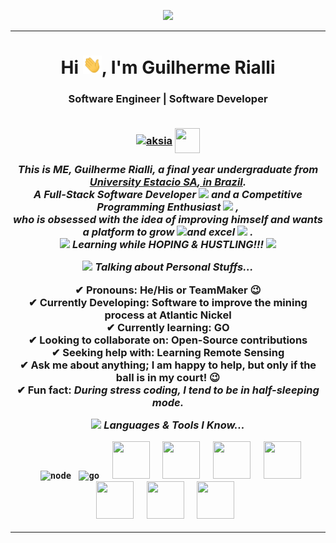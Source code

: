 <p align="center"> <img src="https://stickershop.line-scdn.net/stickershop/v1/product/8140588/LINEStorePC/main.png?v=1" width="200px"/> </p>
<hr>
<h1 align="center">Hi <img src="https://raw.githubusercontent.com/ABSphreak/ABSphreak/master/gifs/Hi.gif" width="30px">, I'm Guilherme Rialli</h1>
<h3 align="center">Software Engineer | Software Developer
<p align="center">
  <br>
<a href="https://www.linkedin.com/in/guilherme-rialli-oliveira-1b826a150/" target="blank"><img align="center" src="https://encrypted-tbn0.gstatic.com/images?q=tbn:ANd9GcS0bGEl9v47XieEtHyj0TqTr1tOXJmib-KHtw&s" alt="aksia" height="40" width="40" /></a>
 <a href = "mailto: gui.rialli@gmail.com"><img align="center" src="https://t3.ftcdn.net/jpg/03/86/50/54/360_F_386505487_omkU0kGEhMa3gQ83rVksoXX41AFFfi0K.jpg" height="40" width="40" /></a>
</p>
</p>


<p align="center">
  <em>
    This is ME, Guilherme Rialli, a <b>final year</b> undergraduate from <a href="https://estacio.br/"> <b>University Estacio SA</b>, in Brazil</a>. <br>
    A <b>Full-Stack Software Developer</b> <img src="https://github.com/TheDudeThatCode/TheDudeThatCode/blob/master/Assets/Developer.gif" width="30px"> and a <b>Competitive Programming Enthusiast</b>&nbsp;<img src="https://github.com/TheDudeThatCode/TheDudeThatCode/blob/master/Assets/Designer.gif" width="36px">&nbsp,<br>who is <b>obsessed</b>
    with the idea of <b>improving</b> himself and wants a <b>platform</b> to 
    <b>grow</b> <img src="https://github.com/TheDudeThatCode/TheDudeThatCode/blob/master/Assets/Rocket.gif" width="18px">and 
    <b>excel</b> <img src="https://github.com/TheDudeThatCode/TheDudeThatCode/blob/master/Assets/Medal.gif" width="20px">&nbsp.
  </em> 
  <br>
  <img src="https://media.giphy.com/media/VgCDAzcKvsR6OM0uWg/giphy.gif" width="50" /> <b><i>Learning while HOPING & HUSTLING!!!</i></b> <img src="https://media.giphy.com/media/7j2hfyeVcDtf2/giphy.gif" width="50" />
</p>


<img src="https://media.giphy.com/media/ObNTw8Uzwy6KQ/giphy.gif" width="30px">&nbsp;***Talking about Personal Stuffs...***

✔ Pronouns: **He/His** or **TeamMaker** 😉  <br>
✔ Currently Developing: Software to improve the mining process at **Atlantic Nickel**  <br>
✔ Currently learning: **GO**  <br>
✔ Looking to collaborate on: **Open-Source contributions**  <br>
✔ Seeking help with: Learning **Remote Sensing**  <br>
✔ Ask me about anything; I am happy to help, but only if the ball is in my court! 😉  <br>
✔ Fun fact: *During stress coding, I tend to be in half-sleeping mode.* <br>

 

<img src="https://media.giphy.com/media/ObNTw8Uzwy6KQ/giphy.gif" width="30px">&nbsp;***Languages & Tools I Know...***
<p align="center">
  <code> <img height="60" width="60" alt="node" src="https://woliveiras.com.br/_astro/nodejs.CEmblA6_.png"> </code>
  <code><img height="50" width="60"  alt="go" src="https://www.freecodecamp.org/news/content/images/2020/02/golang-gopher-2.jpg"> </code>
  <code> <img height="60" width="60" src="https://upload.wikimedia.org/wikipedia/commons/thumb/9/99/Unofficial_JavaScript_logo_2.svg/1200px-Unofficial_JavaScript_logo_2.svg.png"> </code>
  <code> <img height="60" width="60" src="https://upload.wikimedia.org/wikipedia/commons/4/4c/Typescript_logo_2020.svg"> </code>
  <code> <img height="60" width="60" src="https://www.drupal.org/files/project-images/screenshot_361.png"> </code>
   <code> <img height="60" width="60" src="https://cdn.thenewstack.io/media/2021/10/84b1b2cf-postgreselepantwbg.png"> </code>
   <code> <img height="60" width="60" src="https://logowik.com/content/uploads/images/mysql8604.logowik.com.webp"> </code>
   <code> <img height="60" width="60" src="https://pbs.twimg.com/profile_images/1785867863191932928/EpOqfO6d_400x400.png"> </code>
   <code> <img height="60" width="60" src="https://devtop.io/wp-content/uploads/2022/10/react-native-1.png"> </code>
  <hr>
  <p align="center">

